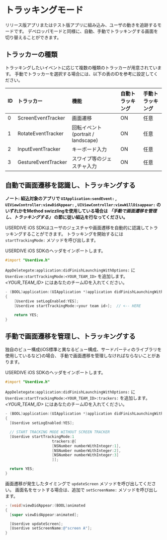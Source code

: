 # トラッキングモード

リリース版アプリまたはテスト版アプリに組み込み、ユーザの動きを追跡するモードです。
デベロッパモードと同様に、自動、手動でトラッキングする画面を切り替えることができます。

## トラッカーの種類

トラッキングしたいイベントに応じて複数の種類のトラッカーが用意されています。
手動でトラッカーを選択する場合には、以下の表のIDを参考に設定してください。

| ID | トラッカー          | 機能                                | 自動トラッキング | 手動トラッキング |
|:---|:--------------------|:------------------------------------|:-----------------|:-----------------|
| 0  | ScreenEventTracker  | 画面遷移                            | ON               | 任意             |
| 1  | RotateEventTracker  | 回転イベント (portrait / landscape) | ON               | 任意             |
| 2  | InputEventTracker   | キーボード入力                      | ON               | 任意             |
| 3  | GestureEventTracker | スワイプ等のジェスチャ入力          | ON               | 任意             |

## 自動で画面遷移を認識し、トラッキングする

**ノート: 組込対象のアプリで `UIApplication:sendEvent:` , `UIViewController:viewDidAppear:` , `UIViewController:viewWillDisappear:` のいずれかをMethod swizzlingを使用している場合は *「手動で画面遷移を管理し、トラッキングする」* の節に従い組込を行なってください。**

USERDIVE iOS SDKはユーザのジェスチャや画面遷移を自動的に認識してトラッキングすることができます。
トラッキングを開始するには `startTrackingMode:` メソッドを呼び出します。

USERDIVE iOS SDKのヘッダをインポートします。

```objective-c
#import "Userdive.h"
```

`AppDeletegate:application:didFinishLaunchingWithOptions:` に `Userdive:startTrackingMode:<YOUR_TEAM_ID>` を追加します。
*<YOUR_TEAM_ID>* にはあなたのチームIDを入れてください。

```objective-c
- (BOOL)application:(UIApplication *)application didFinishLaunchingWithOptions:(NSDictionary *)launchOptions
{
    [Userdive setLogEnabled:YES];
    [Userdive startTrackingMode:<your team id>];  // <-- HERE

    return YES;
}
```

## 手動で画面遷移を管理し、トラッキングする

独自のビュー構成(iOS標準と異なるビュー構成、サードパーティのライブラリを使用しているなど)の場合、
手動で画面遷移を管理しなければならないことがあります。

USERDIVE iOS SDKのヘッダをインポートします。

```objective-c
#import "Userdive.h"
```

`AppDeletegate:application:didFinishLaunchingWithOptions:` に `Userdive:startTrackingMode:<YOUR_TEAM_ID>:trackers:` を追加します。
*<YOUR_TEAM_ID>* にはあなたのチームIDを入れてください。

```objective-c
- (BOOL)application:(UIApplication *)application didFinishLaunchingWithOptions:(NSDictionary *)launchOptions
{
  [Userdive setLogEnabled:YES];

  // START TRACKING MODE WITHOUT SCREEN TRACKER
  [Userdive startTrackingMode:1
                     trackers:@[
                     [NSNumber numberWithInteger:1],
                     [NSNumber numberWithInteger:2],
                     [NSNumber numberWithInteger:3]
                     ]];

  return YES;
}
```

画面遷移が発生したタイミングで `updateScreen` メソッドを呼び出してください。
画面名をセットする場合は、追加で `setScreenName:` メソッドを呼び出します。

```objective-c
- (void)viewDidAppear:(BOOL)animated
{
  [super viewDidAppear:animated];

  [Userdive updateScreen];
  [Userdive setScreenName:@"screen A"];
}
```
